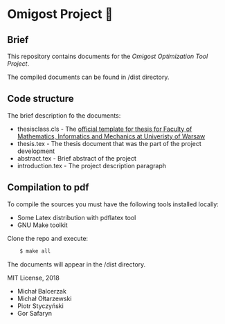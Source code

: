 # Omigost Project :taco:

## Brief

This repository contains documents for the *Omigost Optimization Tool Project*.

The compiled documents can be found in /dist directory.

## Code structure

The brief description fo the documents:
* thesisclass.cls - The [official template for thesis for Faculty of Mathematics, Informatics and Mechanics at Univeristy of Warsaw](https://www.mimuw.edu.pl/wzor-pracy-magisterskiej-i-licencjackiej)
* thesis.tex - The thesis document that was the part of the project development
* abstract.tex - Brief abstract of the project
* introduction.tex - The project description paragraph 

## Compilation to pdf

To compile the sources you must have the following tools installed locally:
* Some Latex distribution with pdflatex tool
* GNU Make toolkit

Clone the repo and execute:
```bash
	$ make all
```

The documents will appear in the /dist directory.

MIT License, 2018

- Michał Balcerzak
- Michał Ołtarzewski
- Piotr Styczyński
- Gor Safaryn
